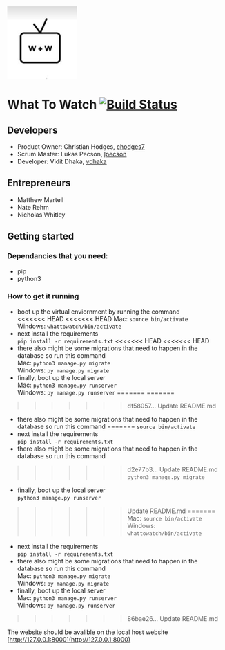 ![logo](https://github.com/ChicoState/WhatToWatch/blob/master/Logo.JPG) 
# What To Watch [![Build Status](https://travis-ci.com/chodges7/WhatToWatch.svg?branch=master)](https://travis-ci.com/chodges7/WhatToWatch)

## Developers
* Product Owner: Christian Hodges, [chodges7](https://github.com/chodges7)
* Scrum Master: Lukas Pecson, [lpecson](https://github.com/lpecson)
* Developer: Vidit Dhaka, [vdhaka](https://github.com/vdhaka)

## Entrepreneurs
* Matthew Martell
* Nate Rehm
* Nicholas Whitley

## Getting started
### Dependancies that you need:
* pip
* python3

### How to get it running
* boot up the virtual enviornment by running the command  
<<<<<<< HEAD
<<<<<<< HEAD
Mac: ```source bin/activate```  
Windows: ```whattowatch/bin/activate```  
* next install the requirements  
```pip install -r requirements.txt```
<<<<<<< HEAD
<<<<<<< HEAD
* there also might be some migrations that need to happen in the database so run this command  
Mac: ```python3 manage.py migrate```  
Windows: ```py manage.py migrate```  
* finally, boot up the local server  
Mac: ```python3 manage.py runserver```  
Windows: ```py manage.py runserver```
=======
=======
>>>>>>> df58057... Update README.md
* there also might be some migrations that need to happen in the database so run this command
=======
```source bin/activate```
* next install the requirements  
```pip install -r requirements.txt```
* there also might be some migrations that need to happen in the database so run this command  
>>>>>>> d2e77b3... Update README.md
```python3 manage.py migrate```
* finally, boot up the local server  
```python3 manage.py runserver```
>>>>>>> Update README.md
=======
Mac: ```source bin/activate```  
Windows: ```whattowatch/bin/activate```  
* next install the requirements  
```pip install -r requirements.txt```
* there also might be some migrations that need to happen in the database so run this command  
Mac: ```python3 manage.py migrate```  
Windows: ```py manage.py migrate```  
* finally, boot up the local server  
Mac: ```python3 manage.py runserver```  
Windows: ```py manage.py runserver```
>>>>>>> 86bae26... Update README.md

The website should be avalible on the local host website [http://127.0.0.1:8000](http://127.0.0.1:8000)
